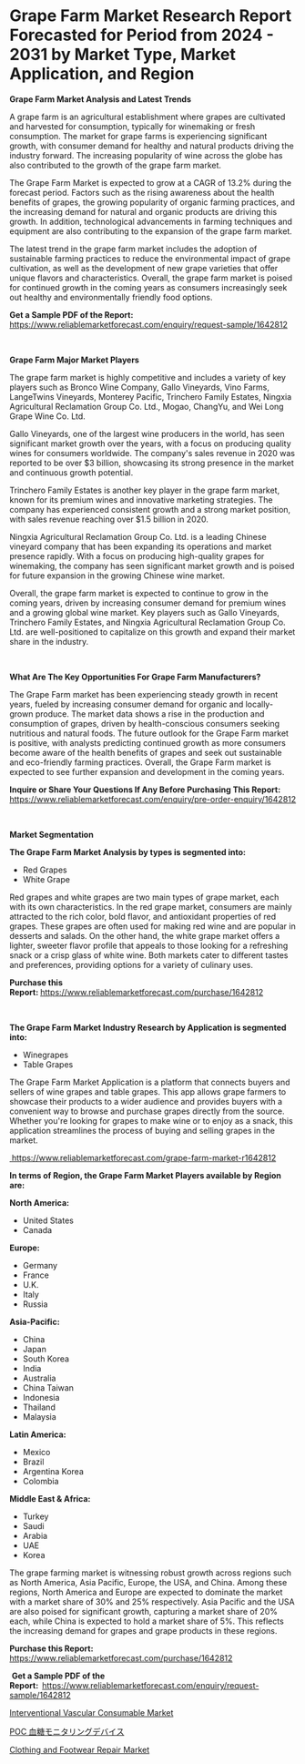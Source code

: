 <p><h1>Grape Farm Market Research Report Forecasted for Period from 2024 -  2031 by Market Type, Market Application, and Region</h1></p><p><strong>Grape Farm Market Analysis and Latest Trends</strong></p>
<p><p>A grape farm is an agricultural establishment where grapes are cultivated and harvested for consumption, typically for winemaking or fresh consumption. The market for grape farms is experiencing significant growth, with consumer demand for healthy and natural products driving the industry forward. The increasing popularity of wine across the globe has also contributed to the growth of the grape farm market.</p><p>The Grape Farm Market is expected to grow at a CAGR of 13.2% during the forecast period. Factors such as the rising awareness about the health benefits of grapes, the growing popularity of organic farming practices, and the increasing demand for natural and organic products are driving this growth. In addition, technological advancements in farming techniques and equipment are also contributing to the expansion of the grape farm market.</p><p>The latest trend in the grape farm market includes the adoption of sustainable farming practices to reduce the environmental impact of grape cultivation, as well as the development of new grape varieties that offer unique flavors and characteristics. Overall, the grape farm market is poised for continued growth in the coming years as consumers increasingly seek out healthy and environmentally friendly food options.</p></p>
<p><strong>Get a Sample PDF of the Report:&nbsp;</strong> <a href="https://www.reliablemarketforecast.com/enquiry/request-sample/1642812">https://www.reliablemarketforecast.com/enquiry/request-sample/1642812</a></p>
<p>&nbsp;</p>
<p><strong>Grape Farm Major Market Players</strong></p>
<p><p>The grape farm market is highly competitive and includes a variety of key players such as Bronco Wine Company, Gallo Vineyards, Vino Farms, LangeTwins Vineyards, Monterey Pacific, Trinchero Family Estates, Ningxia Agricultural Reclamation Group Co. Ltd., Mogao, ChangYu, and Wei Long Grape Wine Co. Ltd.</p><p>Gallo Vineyards, one of the largest wine producers in the world, has seen significant market growth over the years, with a focus on producing quality wines for consumers worldwide. The company's sales revenue in 2020 was reported to be over $3 billion, showcasing its strong presence in the market and continuous growth potential.</p><p>Trinchero Family Estates is another key player in the grape farm market, known for its premium wines and innovative marketing strategies. The company has experienced consistent growth and a strong market position, with sales revenue reaching over $1.5 billion in 2020.</p><p>Ningxia Agricultural Reclamation Group Co. Ltd. is a leading Chinese vineyard company that has been expanding its operations and market presence rapidly. With a focus on producing high-quality grapes for winemaking, the company has seen significant market growth and is poised for future expansion in the growing Chinese wine market.</p><p>Overall, the grape farm market is expected to continue to grow in the coming years, driven by increasing consumer demand for premium wines and a growing global wine market. Key players such as Gallo Vineyards, Trinchero Family Estates, and Ningxia Agricultural Reclamation Group Co. Ltd. are well-positioned to capitalize on this growth and expand their market share in the industry.</p></p>
<p>&nbsp;</p>
<p><strong>What Are The Key Opportunities For Grape Farm Manufacturers?</strong></p>
<p><p>The Grape Farm market has been experiencing steady growth in recent years, fueled by increasing consumer demand for organic and locally-grown produce. The market data shows a rise in the production and consumption of grapes, driven by health-conscious consumers seeking nutritious and natural foods. The future outlook for the Grape Farm market is positive, with analysts predicting continued growth as more consumers become aware of the health benefits of grapes and seek out sustainable and eco-friendly farming practices. Overall, the Grape Farm market is expected to see further expansion and development in the coming years.</p></p>
<p><strong>Inquire or Share Your Questions If Any Before Purchasing This Report:</strong> <a href="https://www.reliablemarketforecast.com/enquiry/pre-order-enquiry/1642812">https://www.reliablemarketforecast.com/enquiry/pre-order-enquiry/1642812</a></p>
<p>&nbsp;</p>
<p><strong>Market Segmentation</strong></p>
<p><strong>The Grape Farm Market Analysis by types is segmented into:</strong></p>
<p><ul><li>Red Grapes</li><li>White Grape</li></ul></p>
<p><p>Red grapes and white grapes are two main types of grape market, each with its own characteristics. In the red grape market, consumers are mainly attracted to the rich color, bold flavor, and antioxidant properties of red grapes. These grapes are often used for making red wine and are popular in desserts and salads. On the other hand, the white grape market offers a lighter, sweeter flavor profile that appeals to those looking for a refreshing snack or a crisp glass of white wine. Both markets cater to different tastes and preferences, providing options for a variety of culinary uses.</p></p>
<p><strong>Purchase this Report:&nbsp;</strong><a href="https://www.reliablemarketforecast.com/purchase/1642812">https://www.reliablemarketforecast.com/purchase/1642812</a></p>
<p>&nbsp;</p>
<p><strong>The Grape Farm Market Industry Research by Application is segmented into:</strong></p>
<p><ul><li>Winegrapes</li><li>Table Grapes</li></ul></p>
<p><p>The Grape Farm Market Application is a platform that connects buyers and sellers of wine grapes and table grapes. This app allows grape farmers to showcase their products to a wider audience and provides buyers with a convenient way to browse and purchase grapes directly from the source. Whether you're looking for grapes to make wine or to enjoy as a snack, this application streamlines the process of buying and selling grapes in the market.</p></p>
<p><a href="https://www.reliablemarketforecast.com/grape-farm-market-r1642812">&nbsp;https://www.reliablemarketforecast.com/grape-farm-market-r1642812</a></p>
<p><strong>In terms of Region, the Grape Farm Market Players available by Region are:</strong></p>
<p>
    <p> <strong> North America: </strong>
        <ul>
            <li>United States</li>
            <li>Canada</li>
        </ul>
        </p> 
    <p> <strong> Europe: </strong>
        <ul>
            <li>Germany</li>
            <li>France</li>
            <li>U.K.</li>
            <li>Italy</li>
            <li>Russia</li>
        </ul>
        </p> 
    <p> <strong> Asia-Pacific: </strong>
        <ul>
            <li>China</li>
            <li>Japan</li>
            <li>South Korea</li>
            <li>India</li>
            <li>Australia</li>
            <li>China Taiwan</li>
            <li>Indonesia</li>
            <li>Thailand</li>
            <li>Malaysia</li>
        </ul>
        </p> 
    <p> <strong> Latin America: </strong>
        <ul>
            <li>Mexico</li>
            <li>Brazil</li>
            <li>Argentina Korea</li>
            <li>Colombia</li>
        </ul>
        </p> 
    <p> <strong> Middle East & Africa: </strong>
        <ul>
            <li>Turkey</li>
            <li>Saudi</li>
            <li>Arabia</li>
            <li>UAE</li>
            <li>Korea</li>
        </ul>
    </p>
    </p>
<p><p>The grape farming market is witnessing robust growth across regions such as North America, Asia Pacific, Europe, the USA, and China. Among these regions, North America and Europe are expected to dominate the market with a market share of 30% and 25% respectively. Asia Pacific and the USA are also poised for significant growth, capturing a market share of 20% each, while China is expected to hold a market share of 5%. This reflects the increasing demand for grapes and grape products in these regions.</p></p>
<p><strong>Purchase this Report: </strong><a href="https://www.reliablemarketforecast.com/purchase/1642812">https://www.reliablemarketforecast.com/purchase/1642812</a></p>
<p>&nbsp;<strong>Get a Sample PDF of the Report:&nbsp;&nbsp;</strong><a href="https://www.reliablemarketforecast.com/enquiry/request-sample/1642812">https://www.reliablemarketforecast.com/enquiry/request-sample/1642812</a></p>
<p><strong></strong></p>
<p><p><a href="https://github.com/piersRei1940/Market-Research-Report-List-1/blob/main/interventional-vascular-consumable-market.md">Interventional Vascular Consumable Market</a></p><p><a href="https://github.com/ycmtqqhvk3273/Market-Research-Report-List-3/blob/main/1411452192797.md">POC 血糖モニタリングデバイス</a></p><p><a href="https://github.com/slbola/Market-Research-Report-List-1/blob/main/clothing-and-footwear-repair-market.md">Clothing and Footwear Repair Market</a></p></p>